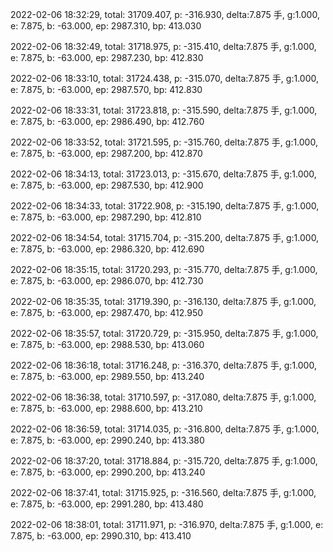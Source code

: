 2022-02-06 18:32:29, total: 31709.407, p: -316.930, delta:7.875 手, g:1.000, e: 7.875, b: -63.000, ep: 2987.310, bp: 413.030

2022-02-06 18:32:49, total: 31718.975, p: -315.410, delta:7.875 手, g:1.000, e: 7.875, b: -63.000, ep: 2987.230, bp: 412.830

2022-02-06 18:33:10, total: 31724.438, p: -315.070, delta:7.875 手, g:1.000, e: 7.875, b: -63.000, ep: 2987.570, bp: 412.830

2022-02-06 18:33:31, total: 31723.818, p: -315.590, delta:7.875 手, g:1.000, e: 7.875, b: -63.000, ep: 2986.490, bp: 412.760

2022-02-06 18:33:52, total: 31721.595, p: -315.760, delta:7.875 手, g:1.000, e: 7.875, b: -63.000, ep: 2987.200, bp: 412.870

2022-02-06 18:34:13, total: 31723.013, p: -315.670, delta:7.875 手, g:1.000, e: 7.875, b: -63.000, ep: 2987.530, bp: 412.900

2022-02-06 18:34:33, total: 31722.908, p: -315.190, delta:7.875 手, g:1.000, e: 7.875, b: -63.000, ep: 2987.290, bp: 412.810

2022-02-06 18:34:54, total: 31715.704, p: -315.200, delta:7.875 手, g:1.000, e: 7.875, b: -63.000, ep: 2986.320, bp: 412.690

2022-02-06 18:35:15, total: 31720.293, p: -315.770, delta:7.875 手, g:1.000, e: 7.875, b: -63.000, ep: 2986.070, bp: 412.730

2022-02-06 18:35:35, total: 31719.390, p: -316.130, delta:7.875 手, g:1.000, e: 7.875, b: -63.000, ep: 2987.470, bp: 412.950

2022-02-06 18:35:57, total: 31720.729, p: -315.950, delta:7.875 手, g:1.000, e: 7.875, b: -63.000, ep: 2988.530, bp: 413.060

2022-02-06 18:36:18, total: 31716.248, p: -316.370, delta:7.875 手, g:1.000, e: 7.875, b: -63.000, ep: 2989.550, bp: 413.240

2022-02-06 18:36:38, total: 31710.597, p: -317.080, delta:7.875 手, g:1.000, e: 7.875, b: -63.000, ep: 2988.600, bp: 413.210

2022-02-06 18:36:59, total: 31714.035, p: -316.800, delta:7.875 手, g:1.000, e: 7.875, b: -63.000, ep: 2990.240, bp: 413.380

2022-02-06 18:37:20, total: 31718.884, p: -315.720, delta:7.875 手, g:1.000, e: 7.875, b: -63.000, ep: 2990.200, bp: 413.240

2022-02-06 18:37:41, total: 31715.925, p: -316.560, delta:7.875 手, g:1.000, e: 7.875, b: -63.000, ep: 2991.280, bp: 413.480

2022-02-06 18:38:01, total: 31711.971, p: -316.970, delta:7.875 手, g:1.000, e: 7.875, b: -63.000, ep: 2990.310, bp: 413.410